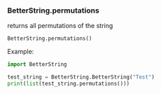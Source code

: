 ### BetterString.permutations
returns all permutations of the string    
 
`BetterString.permutations()`
  
Example:   
```python 
import BetterString

test_string = BetterString.BetterString("Test")
print(list(test_string.permutations()))
```
